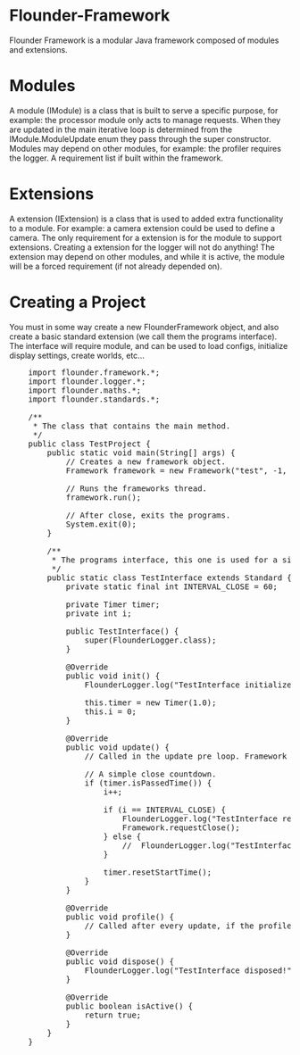 # Flounder-Framework
Flounder Framework is a modular Java framework composed of modules and extensions.

# Modules
A module (IModule) is a class that is built to serve a specific purpose, for example: the processor module only acts to manage requests.
When they are updated in the main iterative loop is determined from the IModule.ModuleUpdate enum they pass through the super constructor.
Modules may depend on other modules, for example: the profiler requires the logger. A requirement list if built within the framework.

# Extensions
A extension (IExtension) is a class that is used to added extra functionality to a module. For example: a camera extension could be used to define a camera.
The only requirement for a extension is for the module to support extensions. Creating a extension for the logger will not do anything!
The extension may depend on other modules, and while it is active, the module will be a forced requirement (if not already depended on).

# Creating a Project
You must in some way create a new FlounderFramework object, and also create a basic standard extension (we call them the programs interface).
The interface will require module, and can be used to load configs, initialize display settings, create worlds, etc...

<pre>
    import flounder.framework.*;
    import flounder.logger.*;
    import flounder.maths.*;
    import flounder.standards.*;

    /**
     * The class that contains the main method.
     */
    public class TestProject {
        public static void main(String[] args) {
            // Creates a new framework object.
            Framework framework = new Framework("test", -1, new TestInterface());

            // Runs the frameworks thread.
            framework.run();

            // After close, exits the programs.
            System.exit(0);
        }

        /**
         * The programs interface, this one is used for a simple close countdown.
         */
        public static class TestInterface extends Standard {
            private static final int INTERVAL_CLOSE = 60;

            private Timer timer;
            private int i;

            public TestInterface() {
                super(FlounderLogger.class);
            }

            @Override
            public void init() {
                FlounderLogger.log("TestInterface initialized!");

                this.timer = new Timer(1.0);
                this.i = 0;
            }

            @Override
            public void update() {
                // Called in the update pre loop. Framework update order: Always, /Pre/, Post, Render.

                // A simple close countdown.
                if (timer.isPassedTime()) {
                    i++;

                    if (i == INTERVAL_CLOSE) {
                        FlounderLogger.log("TestInterface requesting close!");
                        Framework.requestClose();
                    } else {
                        //	FlounderLogger.log("TestInterface closing after: " + (INTERVAL_CLOSE - i) + " seconds!");
                    }

                    timer.resetStartTime();
                }
            }

            @Override
            public void profile() {
                // Called after every update, if the profiler is open.
            }

            @Override
            public void dispose() {
                FlounderLogger.log("TestInterface disposed!");
            }

            @Override
            public boolean isActive() {
                return true;
            }
        }
    }
</pre>